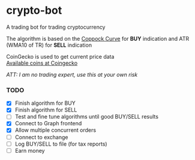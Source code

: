 # crypto-bot

A trading bot for trading cryptocurrency

The algorithm is based on the <a href="https://en.wikipedia.org/wiki/Coppock_curve" target="_blank">Coppock Curve</a> for **BUY** indication and ATR (WMA10 of TR) for **SELL** indication

CoinGecko is used to get current price data<br>
<a href="https://docs.google.com/spreadsheets/d/1wTTuxXt8n9q7C4NDXqQpI3wpKu1_5bGVmP9Xz0XGSyU/edit#gid=0" target="_blank">Available coins at Coingecko</a>

_ATT: I am no trading expert, use this at your own risk_

### TODO

- [x] Finish algorithm for BUY
- [x] Finish algorithm for SELL
- [ ] Test and fine tune algorithms until good BUY/SELL results
- [x] Connect to Graph frontend
- [x] Allow multiple concurrent orders
- [ ] Connect to exchange
- [ ] Log BUY/SELL to file (for tax reports)
- [ ] Earn money
